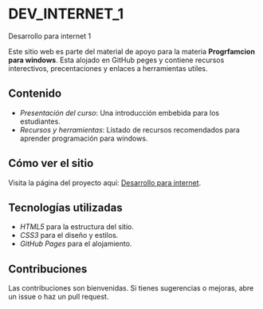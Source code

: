 # DEV_INTERNET_1
Desarrollo para internet 1

Este sitio web es parte del material de apoyo para la materia **Progrfamcion para windows**. Esta alojado en GitHub peges y contiene recursos interectivos,
precentaciones y enlaces a herramientas utiles.

## Contenido
- *Presentación del curso*: Una introducción embebida para los estudiantes.
- *Recursos y herramientas*: Listado de recursos recomendados para aprender programación para windows.

## Cómo ver el sitio
Visita la página del proyecto aquí: [Desarrollo para internet](https://19345632.github.io/DEV_INTERNTE_1/).

## Tecnologías utilizadas
- *HTML5* para la estructura del sitio.
- *CSS3* para el diseño y estilos.
- *GitHub Pages* para el alojamiento.

## Contribuciones
Las contribuciones son bienvenidas. Si tienes sugerencias o mejoras, abre un issue o haz un pull request.
